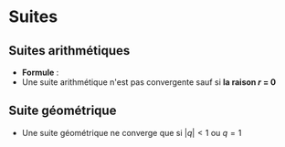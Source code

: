 # Suites
## Suites arithmétiques
- **Formule** : 
- Une suite arithmétique n'est pas convergente sauf si **la raison _r_ = 0**

## Suite géométrique
- Une suite géométrique ne converge que si $|q|<1$ ou $q =1$

